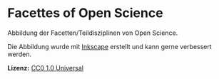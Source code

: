 Facettes of Open Science
========================

Abbildung der Facetten/Teildisziplinen von Open Science.

Die Abbildung wurde mit [Inkscape](https://inkscape.org/) erstellt und kann gerne verbessert werden.

**Lizenz:** [CC0 1.0 Universal](https://creativecommons.org/publicdomain/zero/1.0/)